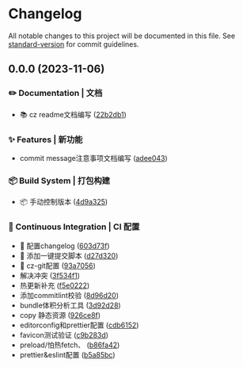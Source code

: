 # Changelog

All notable changes to this project will be documented in this file. See [standard-version](https://github.com/conventional-changelog/standard-version) for commit guidelines.

## 0.0.0 (2023-11-06)


### ✏️ Documentation | 文档

* 📚 cz readme文档编写 ([22b2db1](https://github.com/JeffLang/React18_TS4.x_Webpack5/commit/22b2db1bf2e6cfc73f705e25fc10057dcf193370))


### ✨ Features | 新功能

* commit message注意事项文档编写 ([adee043](https://github.com/JeffLang/React18_TS4.x_Webpack5/commit/adee0430c4cb814af6d35f8636f8e3c05f96eb47))


### 📦‍ Build System | 打包构建

* 📦️ 手动控制版本 ([4d9a325](https://github.com/JeffLang/React18_TS4.x_Webpack5/commit/4d9a325853eaf6d40214f69ab67d6c753e74be40))


### 👷 Continuous Integration | CI 配置

* 🎡 配置changelog ([603d73f](https://github.com/JeffLang/React18_TS4.x_Webpack5/commit/603d73f7fe14789fe65a9d07f68bd37987485f69))
* 🎡 添加一键提交脚本 ([d27d320](https://github.com/JeffLang/React18_TS4.x_Webpack5/commit/d27d3202bfc31cc76ae9a7cf2265db5242244e9d))
* 🎡 cz-git配置 ([93a7056](https://github.com/JeffLang/React18_TS4.x_Webpack5/commit/93a70567dceace9d1de3b4b00c0ef12fadaf3c87))
* 解决冲突 ([3f534f1](https://github.com/JeffLang/React18_TS4.x_Webpack5/commit/3f534f13b587b39988450b761ba8b0e6180fe9de))
* 热更新补充 ([f5e0222](https://github.com/JeffLang/React18_TS4.x_Webpack5/commit/f5e0222b2b3e2e5f98c831da4cfee8f3e2f46d3a))
* 添加commitlint校验 ([8d96d20](https://github.com/JeffLang/React18_TS4.x_Webpack5/commit/8d96d20ce27dd024e233ba84d33d5645a1c7ef86))
* bundle体积分析工具 ([3d92d28](https://github.com/JeffLang/React18_TS4.x_Webpack5/commit/3d92d280fb997dfd5753fa713248b10e1f92805e))
* copy 静态资源 ([926ce8f](https://github.com/JeffLang/React18_TS4.x_Webpack5/commit/926ce8f813d31687d50bb541f8fee83d0749f77f))
* editorconfig和prettier配置 ([cdb6152](https://github.com/JeffLang/React18_TS4.x_Webpack5/commit/cdb6152bd390643d89abaaaf7dac8421921653de))
* favicon测试验证 ([c9b283d](https://github.com/JeffLang/React18_TS4.x_Webpack5/commit/c9b283d772f60232037be9424b485ea2ddb6735e))
* preload/怕热fetch、 ([b86fa42](https://github.com/JeffLang/React18_TS4.x_Webpack5/commit/b86fa42091e5c44d5b952f0f723d216604b69008))
* prettier&eslint配置 ([b5a85bc](https://github.com/JeffLang/React18_TS4.x_Webpack5/commit/b5a85bc3d8b2f896ff456f1c0f856ad34f494d00))
